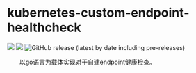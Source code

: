 # kubernetes-custom-endpoint-healthcheck

![](https://img.shields.io/badge/language-go-blue.svg?style=plastic)
![](https://img.shields.io/github/license/HuaJuanJiang/kubernetes-custom-endpoint-healthcheck?style=plastic)
![GitHub release (latest by date including pre-releases)](https://img.shields.io/github/v/release/HuaJuanJiang/kubernetes-custom-endpoint-healthcheck?include_prereleases&style=plastic)

&emsp;&emsp;以go语言为载体实现对于自建endpoint健康检查。

